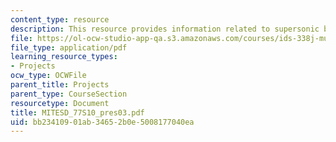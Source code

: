 ```yaml
---
content_type: resource
description: This resource provides information related to supersonic business jet.
file: https://ol-ocw-studio-app-qa.s3.amazonaws.com/courses/ids-338j-multidisciplinary-system-design-optimization-spring-2010/bb23410901ab34652b0e5008177040ea_MITESD_77S10_pres03.pdf
file_type: application/pdf
learning_resource_types:
- Projects
ocw_type: OCWFile
parent_title: Projects
parent_type: CourseSection
resourcetype: Document
title: MITESD_77S10_pres03.pdf
uid: bb234109-01ab-3465-2b0e-5008177040ea
---
```


